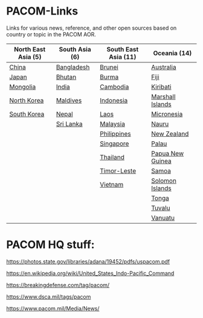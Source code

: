 # PACOM-Links

Links for various news, reference, and other open sources based on country or topic in the PACOM AOR.

| North East Asia (5) | South Asia (6) | South East Asia (11) | Oceania (14) |
| --- | --- | --- | --- |
| [China](News/China.md) | [Bangladesh](https://github.com/kotanrn/PACOM-Links/blob/master/News/Bangladesh.md) | [Brunei](https://github.com/kotanrn/PACOM-Links/blob/master/News/Brunei.md) | [Australia](https://github.com/kotanrn/PACOM-Links/blob/master/News/Australia.md) |
| [Japan](https://github.com/kotanrn/PACOM-Links/blob/master/News/Japan.md) | [Bhutan](https://github.com/kotanrn/PACOM-Links/blob/master/News/Bhutan.md) | [Burma](https://github.com/kotanrn/PACOM-Links/blob/master/News/Burma.md) | [Fiji](https://github.com/kotanrn/PACOM-Links/blob/master/News/Fiji.md) |
| [Mongolia](https://github.com/kotanrn/PACOM-Links/blob/master/News/Mongolia.md) | [India](https://github.com/kotanrn/PACOM-Links/blob/master/News/India.md) | [Cambodia](https://github.com/kotanrn/PACOM-Links/blob/master/News/Cambodia.md) | [Kiribati](https://github.com/kotanrn/PACOM-Links/blob/master/News/Kiribati.md) |
| [North Korea](https://github.com/kotanrn/PACOM-Links/blob/master/News/North%20Korea.md) | [Maldives](https://github.com/kotanrn/PACOM-Links/blob/master/News/Maldives.md) | [Indonesia](https://github.com/kotanrn/PACOM-Links/blob/master/News/Indonesia.md) | [Marshall Islands](https://github.com/kotanrn/PACOM-Links/blob/master/News/Marshall%20Islands.md) |
| [South Korea](https://github.com/kotanrn/PACOM-Links/blob/master/News/South%20Korea.md)   | [Nepal](https://github.com/kotanrn/PACOM-Links/blob/master/News/Nepal.md) | [Laos](https://github.com/kotanrn/PACOM-Links/blob/master/News/Laos.md) | [Micronesia](https://github.com/kotanrn/PACOM-Links/blob/master/News/Micronesia.md) |
| | [Sri Lanka](https://github.com/kotanrn/PACOM-Links/blob/master/News/Sri%20Lanka.md) | [Malaysia](https://github.com/kotanrn/PACOM-Links/blob/master/News/Malaysia.md) | [Nauru](https://github.com/kotanrn/PACOM-Links/blob/master/News/Nauru.md) |
| | | [Philippines](https://github.com/kotanrn/PACOM-Links/blob/master/News/Philippines.md) | [New Zealand](https://github.com/kotanrn/PACOM-Links/blob/master/News/New%20Zealand.md) |
| | | [Singapore](https://github.com/kotanrn/PACOM-Links/blob/master/News/Singapore.md) | [Palau](https://github.com/kotanrn/PACOM-Links/blob/master/News/Palau.md) |
| | | [Thailand](https://github.com/kotanrn/PACOM-Links/blob/master/News/Thailand.md) | [Papua New Guinea](https://github.com/kotanrn/PACOM-Links/blob/master/News/Papua%20New%20Guinea.md) |
| | | [Timor-Leste](https://github.com/kotanrn/PACOM-Links/blob/master/News/Timor-Leste.md) | [Samoa](https://github.com/kotanrn/PACOM-Links/blob/master/News/Samoa.md) |
| | | [Vietnam](https://github.com/kotanrn/PACOM-Links/blob/master/News/Vietnam.md) | [Solomon Islands](https://github.com/kotanrn/PACOM-Links/blob/master/News/Solomon%20Islands.md) |
| | | | [Tonga](https://github.com/kotanrn/PACOM-Links/blob/master/News/Tonga.md) |
| | | | [Tuvalu](https://github.com/kotanrn/PACOM-Links/blob/master/News/Tuvalu.md) |
| | | | [Vanuatu](https://github.com/kotanrn/PACOM-Links/blob/master/News/Vanuatu.md) |







# PACOM HQ stuff:

https://photos.state.gov/libraries/adana/19452/pdfs/uspacom.pdf

https://en.wikipedia.org/wiki/United_States_Indo-Pacific_Command

https://breakingdefense.com/tag/pacom/

https://www.dsca.mil/tags/pacom

https://www.pacom.mil/Media/News/
